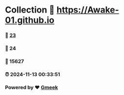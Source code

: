 # Collection :link: https://Awake-01.github.io 
### :page_facing_up: [23](https://Awake-01.github.io/tag.html) 
### :speech_balloon: 24 
### :hibiscus: 15627 
### :alarm_clock: 2024-11-13 00:33:51 
### Powered by :heart: [Gmeek](https://github.com/Meekdai/Gmeek)
